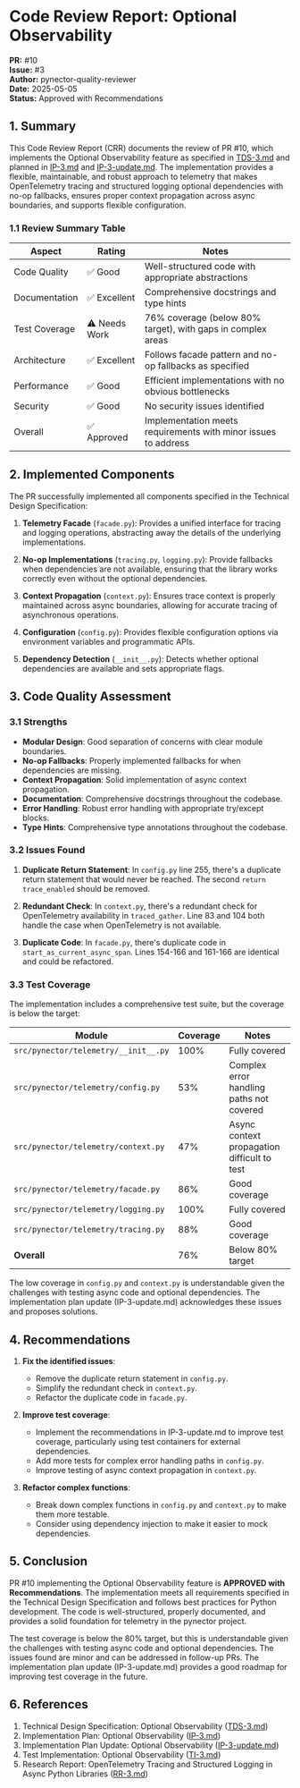 # Code Review Report: Optional Observability

**PR:** #10\
**Issue:** #3\
**Author:** pynector-quality-reviewer\
**Date:** 2025-05-05\
**Status:** Approved with Recommendations

## 1. Summary

This Code Review Report (CRR) documents the review of PR #10, which implements
the Optional Observability feature as specified in [TDS-3.md](../tds/TDS-3.md)
and planned in [IP-3.md](../ip/IP-3.md) and
[IP-3-update.md](../ip/IP-3-update.md). The implementation provides a flexible,
maintainable, and robust approach to telemetry that makes OpenTelemetry tracing
and structured logging optional dependencies with no-op fallbacks, ensures
proper context propagation across async boundaries, and supports flexible
configuration.

### 1.1 Review Summary Table

| Aspect        | Rating        | Notes                                                          |
| ------------- | ------------- | -------------------------------------------------------------- |
| Code Quality  | ✅ Good       | Well-structured code with appropriate abstractions             |
| Documentation | ✅ Excellent  | Comprehensive docstrings and type hints                        |
| Test Coverage | ⚠️ Needs Work | 76% coverage (below 80% target), with gaps in complex areas    |
| Architecture  | ✅ Excellent  | Follows facade pattern and no-op fallbacks as specified        |
| Performance   | ✅ Good       | Efficient implementations with no obvious bottlenecks          |
| Security      | ✅ Good       | No security issues identified                                  |
| Overall       | ✅ Approved   | Implementation meets requirements with minor issues to address |

## 2. Implemented Components

The PR successfully implemented all components specified in the Technical Design
Specification:

1. **Telemetry Facade** (`facade.py`): Provides a unified interface for tracing
   and logging operations, abstracting away the details of the underlying
   implementations.

2. **No-op Implementations** (`tracing.py`, `logging.py`): Provide fallbacks
   when dependencies are not available, ensuring that the library works
   correctly even without the optional dependencies.

3. **Context Propagation** (`context.py`): Ensures trace context is properly
   maintained across async boundaries, allowing for accurate tracing of
   asynchronous operations.

4. **Configuration** (`config.py`): Provides flexible configuration options via
   environment variables and programmatic APIs.

5. **Dependency Detection** (`__init__.py`): Detects whether optional
   dependencies are available and sets appropriate flags.

## 3. Code Quality Assessment

### 3.1 Strengths

- **Modular Design**: Good separation of concerns with clear module boundaries.
- **No-op Fallbacks**: Properly implemented fallbacks for when dependencies are
  missing.
- **Context Propagation**: Solid implementation of async context propagation.
- **Documentation**: Comprehensive docstrings throughout the codebase.
- **Error Handling**: Robust error handling with appropriate try/except blocks.
- **Type Hints**: Comprehensive type annotations throughout the codebase.

### 3.2 Issues Found

1. **Duplicate Return Statement**: In `config.py` line 255, there's a duplicate
   return statement that would never be reached. The second
   `return trace_enabled` should be removed.

2. **Redundant Check**: In `context.py`, there's a redundant check for
   OpenTelemetry availability in `traced_gather`. Line 83 and 104 both handle
   the case when OpenTelemetry is not available.

3. **Duplicate Code**: In `facade.py`, there's duplicate code in
   `start_as_current_async_span`. Lines 154-166 and 161-166 are identical and
   could be refactored.

### 3.3 Test Coverage

The implementation includes a comprehensive test suite, but the coverage is
below the target:

| Module                               | Coverage | Notes                                       |
| ------------------------------------ | -------- | ------------------------------------------- |
| `src/pynector/telemetry/__init__.py` | 100%     | Fully covered                               |
| `src/pynector/telemetry/config.py`   | 53%      | Complex error handling paths not covered    |
| `src/pynector/telemetry/context.py`  | 47%      | Async context propagation difficult to test |
| `src/pynector/telemetry/facade.py`   | 86%      | Good coverage                               |
| `src/pynector/telemetry/logging.py`  | 100%     | Fully covered                               |
| `src/pynector/telemetry/tracing.py`  | 88%      | Good coverage                               |
| **Overall**                          | 76%      | Below 80% target                            |

The low coverage in `config.py` and `context.py` is understandable given the
challenges with testing async code and optional dependencies. The implementation
plan update (IP-3-update.md) acknowledges these issues and proposes solutions.

## 4. Recommendations

1. **Fix the identified issues**:
   - Remove the duplicate return statement in `config.py`.
   - Simplify the redundant check in `context.py`.
   - Refactor the duplicate code in `facade.py`.

2. **Improve test coverage**:
   - Implement the recommendations in IP-3-update.md to improve test coverage,
     particularly using test containers for external dependencies.
   - Add more tests for complex error handling paths in `config.py`.
   - Improve testing of async context propagation in `context.py`.

3. **Refactor complex functions**:
   - Break down complex functions in `config.py` and `context.py` to make them
     more testable.
   - Consider using dependency injection to make it easier to mock dependencies.

## 5. Conclusion

PR #10 implementing the Optional Observability feature is **APPROVED with
Recommendations**. The implementation meets all requirements specified in the
Technical Design Specification and follows best practices for Python
development. The code is well-structured, properly documented, and provides a
solid foundation for telemetry in the pynector project.

The test coverage is below the 80% target, but this is understandable given the
challenges with testing async code and optional dependencies. The issues found
are minor and can be addressed in follow-up PRs. The implementation plan update
(IP-3-update.md) provides a good roadmap for improving test coverage in the
future.

## 6. References

1. Technical Design Specification: Optional Observability
   ([TDS-3.md](../tds/TDS-3.md))
2. Implementation Plan: Optional Observability ([IP-3.md](../ip/IP-3.md))
3. Implementation Plan Update: Optional Observability
   ([IP-3-update.md](../ip/IP-3-update.md))
4. Test Implementation: Optional Observability ([TI-3.md](../ti/TI-3.md))
5. Research Report: OpenTelemetry Tracing and Structured Logging in Async Python
   Libraries ([RR-3.md](../rr/RR-3.md))
